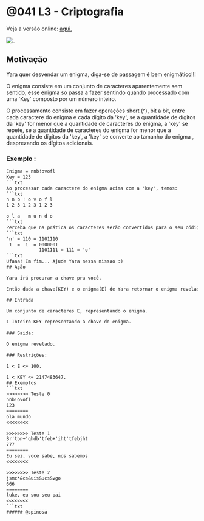 # @041 L3 - Criptografia

Veja a versão online: [aqui.](https://github.com/qxcodefup/arcade/blob/master/base/041/Readme.md)

![_](https://raw.githubusercontent.com/qxcodefup/arcade/master/base/041/cover.jpg)

## Motivação
Yara quer desvendar um enigma, diga-se de passagem é bem enigmático!!!

O enigma consiste em um conjunto de caracteres aparentemente sem sentido, esse enigma so passa a 
fazer sentindo quando processado com uma 'Key' composto por um número inteiro.

O processamento consiste em fazer operações short (^), bit a bit, entre cada caractere do 
enigma e cada digito da 'key', se a quantidade de dígitos da 'key' for menor que a quantidade 
de caracteres do enigma, a 'key' se repete, se a quantidade de caracteres do enigma for menor 
que a quantidade de dígitos da 'key', a 'key' se converte ao tamanho do enigma , desprezando os 
dígitos adicionais. 

### Exemplo :
```txt
Enigma = nnb!ovofl
Key = 123
```txt
Ao processar cada caractere do enigma acima com a 'key', temos:
```txt
n n b ! o v o f l
1 2 3 1 2 3 1 2 3

o l a   m u n d o
```txt
Perceba que na prática os caracteres serão convertidos para o seu código decimal ASCII.
```txt
'n' = 110 = 1101110
 1  =  1  = 0000001
            1101111 = 111 = 'o'
```txt
Ufaaa! Em fim... Ajude Yara nessa missao :)
## Ação

Yara irá procurar a chave pra você. 

Então dada a chave(KEY) e o enigma(E) de Yara retornar o enigma revelado.  

## Entrada

Um conjunto de caracteres E, representando o enigma. 

1 Inteiro KEY representando a chave do enigma.
 
### Saida:

O enigma revelado.

### Restrições:

1 < E <= 100.

1 < KEY <= 2147483647.
## Exemplos
```txt
>>>>>>>> Teste 0
nnb!ovofl
123
========
ola mundo
<<<<<<<<

>>>>>>>> Teste 1
Br'tbn+'qhdb'tfeb+'iht'tfebjht
777
========
Eu sei, voce sabe, nos sabemos
<<<<<<<<

>>>>>>>> Teste 2
jsmc*&cs&uis&ucs&vgo
666
========
luke, eu sou seu pai
<<<<<<<<
```txt
###### @spinosa